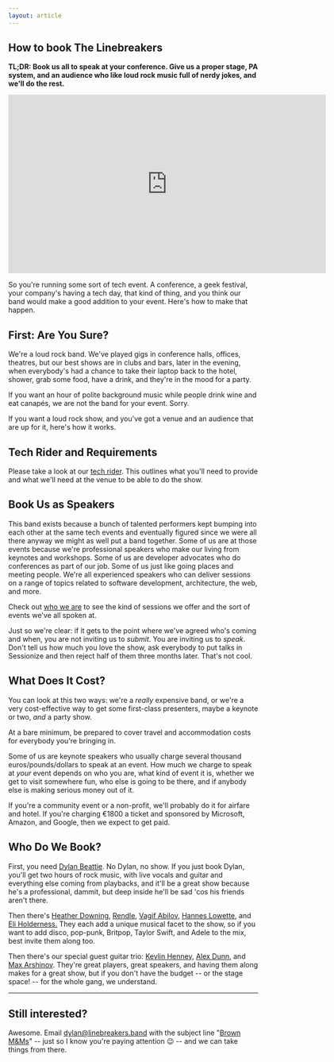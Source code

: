 ```yaml
---
layout: article
---
```

## How to book The Linebreakers

**TL;DR: Book us all to speak at your conference. Give us a proper stage,
PA system, and an audience who like loud rock music full of nerdy jokes,
and we'll do the rest.**

<iframe width="640" height="360" src="https://www.youtube.com/embed/NXagudbeHcI?si=quigYYy8YzIuXTW-" title="YouTube video player" frameborder="0" allow="accelerometer; autoplay; clipboard-write; encrypted-media; gyroscope; picture-in-picture; web-share" referrerpolicy="strict-origin-when-cross-origin" allowfullscreen></iframe>

So you're running some sort of tech event. A conference,
a geek festival, your company's having a tech day, that kind of
thing, and you think our band would make a good addition to your
event. Here's how to make that happen.

## First: Are You Sure?

We're a loud rock band. We've played gigs in conference halls,
offices, theatres, but our best shows are in clubs and bars,
later in the evening, when everybody's had a chance to take their
laptop back to the hotel, shower, grab some food, have a drink,
and they're in the mood for a party.

If you want an hour of polite background music while people drink
wine and eat canapés, we are not the band for your event. Sorry.

If you want a loud rock show, and you've got a venue and
an audience that are up for it, here's how it works.

## Tech Rider and Requirements

Please take a look at our <a href="/rider">tech rider</a>. This
outlines what you'll need to provide and what we'll need at the venue
to be able to do the show.

## Book Us as Speakers

This band exists because a bunch of talented performers kept
bumping into each other at the same tech events and eventually
figured since we were all there anyway we might as well put a
band together. Some of us are at those events because we're
professional speakers who make our living from keynotes and workshops.
Some of us are developer advocates who do conferences as part of
our job. Some of us just like going places and meeting people.
We're all experienced speakers who can deliver sessions on a
range of topics related to software development, architecture,
the web, and more.

Check out <a href="/people">who we are</a> to see the kind of sessions
we offer and the sort of events we've all spoken at.

Just so we're clear: if it gets to the point where we've agreed who's
coming and when, you are not inviting us to <em>submit</em>. You are
inviting us to <em>speak</em>. Don't tell us how much you love
the show, ask everybody to put talks in Sessionize and then reject half
of them three months later. That's not cool.

## What Does It Cost?

You can look at this two ways: we're a *really* expensive band, or we're
a very cost-effective way to get some first-class presenters, maybe
a keynote or two, *and* a party show.

At a bare minimum, be prepared to cover travel and accommodation
costs for everybody you're bringing in.

Some of us are keynote speakers who usually charge several thousand
euros/pounds/dollars to speak at an event. How much we
charge to speak at <em>your</em> event depends on who you are,
what kind of event it is, whether we get to visit somewhere fun,
who else is going to be there, and if anybody else is making serious
money out of it.

If you're a community event or a non-profit, we'll probably
do it for airfare and hotel. If you're charging €1800 a ticket and
sponsored by Microsoft, Amazon, and Google, then we expect to get paid.

## Who Do We Book?

First, you need <a href="/people#dylanbeattie">Dylan Beattie</a>.
No Dylan, no show. If you just book Dylan, you'll get two hours of rock
music, with live vocals and guitar and everything else coming from
playbacks, and it'll be a great show because he's a professional, dammit,
but deep inside he'll be sad 'cos his friends aren't there.

Then there's <a href="/people#heather-downing">Heather Downing</a>,
<a href="/people#mark-rendle">Rendle</a>, <a href="/people#vagif-abilov">Vagif Abilov</a>,
<a href="/people#hannes-lowette">Hannes Lowette</a>,
and <a href="/people#eli-holderness">Eli Holderness.</a> They each add a
unique musical facet to the show, so if you want to add disco, pop-punk,
Britpop, Taylor Swift, and Adele to the mix, best invite them along too.

Then there's our special guest guitar trio:
<a href="/people#kevlin">Kevlin Henney</a>,
<a href="/people#alex-dunn">Alex Dunn</a>, and
<a href="/people#max-arshinov">Max Arshinov</a>.
They're great players, great speakers, and having them along
makes for a great show, but if you don't have the budget -- or
the stage space! -- for the whole gang, we understand.

------

## Still interested?

Awesome. Email <a href="mailto:dylan@linebreakers.band">dylan@linebreakers.band</a>
with the subject line "<a href="https://www.snopes.com/fact-check/brown-out/">Brown M&Ms</a>" -- just so I know
you're paying attention 😉 -- and we can take things from there.
